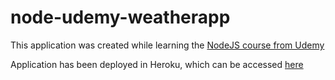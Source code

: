 # node-udemy-weatherapp

This application was created while learning the [NodeJS course from Udemy](https://www.udemy.com/share/101WGi/)

Application has been deployed in Heroku, which can be accessed [here](https://node-udemy-weatherapp.herokuapp.com/)
